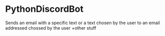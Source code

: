 # PythonDiscordBot
Sends an email with a specific text or a text chosen by the user to an email addressed chossed by the user
+other stuff 
